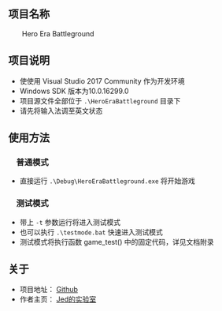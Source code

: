 ## 项目名称 ##
&ensp;&ensp;&ensp;&ensp;Hero Era Battleground

## 项目说明 ##
* 使使用 Visual Studio 2017 Community 作为开发环境
* Windows SDK 版本为10.0.16299.0
* 项目源文件全部位于 `.\HeroEraBattleground` 目录下
* 请先将输入法调至英文状态

## 使用方法 ##
### &ensp;&ensp;普通模式 ###
* 直接运行 `.\Debug\HeroEraBattleground.exe` 将开始游戏

### &ensp;&ensp;测试模式 ###
* 带上 `-t` 参数运行将进入测试模式
* 也可以执行 `.\testmode.bat` 快速进入测试模式
* 测试模式将执行函数 game_test() 中的固定代码，详见文档附录

## 关于 ##
* 项目地址： [Github](https://github.com/jed-z/HeroEraBattleground)
* 作者主页： [Jed的实验室](https://www.jed123.com)
